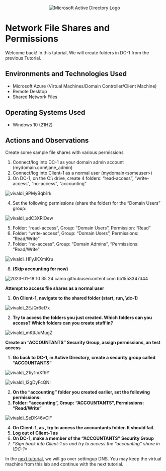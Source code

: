 <p align="center">
<img src="https://i.imgur.com/ZMFJ2ns.png" alt="Microsoft Active Directory Logo"/>
</p>


<h1>Network File Shares and Permissions</h1>
Welcome back! In this tutorial, We will create folders in DC-1 from the previous Tutorial. <br />

<h2>Environments and Technologies Used</h2>

- Microsoft Azure (Virtual Machines/Domain Controller/Client Machine)
- Remote Desktop
- Shared Network Files

<h2>Operating Systems Used </h2>

- Windows 10 (21H2)

<h2>Actions and Observations</h2>

Create some sample file shares with various permissions

1. Connect/log into DC-1 as your domain admin account (mydomain.com\jane_admin)
2. Connect/log into Client-1 as a normal user (mydomain\<someuser>)
3. On DC-1, on the C:\ drive, create 4 folders: “read-access”, “write-access”, “no-access”, “accounting”

![vivaldi_9PMyBqb1rk](https://user-images.githubusercontent.com/109401839/213238510-ac5e4b21-e1aa-4c55-a6bb-5896316fa34c.png)


4. Set the following permissions (share the folder) for the “Domain Users” group:

![vivaldi_udC3XRiOew](https://user-images.githubusercontent.com/109401839/213168775-c3202790-fd5b-412a-9403-c2a34f312c38.png)

5. Folder: “read-access”, Group: “Domain Users”, Permission: “Read”
6. Folder: “write-access”, Group: “Domain Users”, Permissions: “Read/Write”
7. Folder: “no-access”, Group: “Domain Admins”, “Permissions: “Read/Write"

![vivaldi_HFyJKXmKru](https://user-images.githubusercontent.com/109401839/213238914-a7cf2107-1316-49ff-a143-aee24da4e0cc.png)

8. **(Skip accounting for now)**

![2023-01-18 10 35 24 camo githubusercontent com bb1553347d44](https://user-images.githubusercontent.com/109401839/213239334-f81e1da5-d6ea-4dd7-a5b6-cc2dfd1d8825.jpg)


**Attempt to access file shares as a normal user**

1. **On Client-1, navigate to the shared folder (start, run, \\dc-1)**

![vivaldi_2EJQr6eI7x](https://user-images.githubusercontent.com/109401839/213240066-cc5d8dbe-03fa-4c49-9b61-a26f385f6d18.png)

2. **Try to access the folders you just created. Which folders can you access? Which folders can you create stuff in?**

![vivaldi_mKtfJuMugZ](https://user-images.githubusercontent.com/109401839/213240171-a71b0990-f0e4-47e4-b29d-a1cf75d6b107.png)


**Create an “ACCOUNTANTS” Security Group, assign permissions, an test access**

1. **Go back to DC-1, in Active Directory, create a security group called “ACCOUNTANTS”**

![vivaldi_21iy1mXf9Y](https://user-images.githubusercontent.com/109401839/213240836-dc93efd1-db6d-4a5f-b073-8107f9059209.png)

![vivaldi_l2gDyFcQNi](https://user-images.githubusercontent.com/109401839/213241010-c6724461-224c-4ea2-91af-5e36ed9b63c4.png)


2. **On the “accounting” folder you created earlier, set the following permissions:**
3. **Folder: “accounting”, Group: “ACCOUNTANTS”, Permissions: “Read/Write”**

![vivaldi_SeDK46vClF](https://user-images.githubusercontent.com/109401839/213241173-107c6264-0c34-463e-ae23-b4bd816b7dad.png)

4. **On Client-1, as <someuser>, try to access the accountants folder. It should fail.**
5. **Log out of Client-1 as <someuser>**
6. **On DC-1, make <someuser> a member of the “ACCOUNTANTS” Security Group**
7. **Sign back into Client-1 as <someuser> and try to access the “accounting” share in \\DC-1\**

In the [next tutorial](https://github.com/bishar08/Learning_about_DNS),  we will go over settingup DNS. You may keep the virtual machine from this lab and continue with the next tutorial. 
